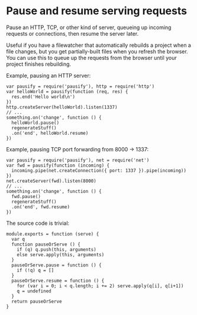 # Pause and resume serving requests

Pause an HTTP, TCP, or other kind of server, queueing up incoming requests or connections, then resume the server later.

Useful if you have a filewatcher that automatically rebuilds a project when a file changes, but you get partially-built files when you refresh the browser. You can use this to queue up the requests from the browser until your project finishes rebuilding.

Example, pausing an HTTP server:

```
var pausify = require('pausify'), http = require('http')
var helloWorld = pausify(function (req, res) {
  res.end('Hello world\n')
})
http.createServer(helloWorld).listen(1337)
// ...
something.on('change', function () {
  helloWorld.pause()
  regenerateStuff()
  .on('end', helloWorld.resume)
})
```

Example, pausing TCP port forwarding from 8000 &rarr; 1337:

```
var pausify = require('pausify'), net = require('net')
var fwd = pausify(function (incoming) {
  incoming.pipe(net.createConnection({ port: 1337 }).pipe(incoming))
})
net.createServer(fwd).listen(8000)
// ...
something.on('change', function () {
  fwd.pause()
  regenerateStuff()
  .on('end', fwd.resume)
})
```

The source code is trivial:

    module.exports = function (serve) {
      var q
      function pauseOrServe () {
        if (q) q.push(this, arguments)
        else serve.apply(this, arguments)
      }
      pauseOrServe.pause = function () {
        if (!q) q = []
      }
      pauseOrServe.resume = function () {
        for (var i = 0; i < q.length; i += 2) serve.apply(q[i], q[i+1])
        q = undefined
      }
      return pauseOrServe
    }